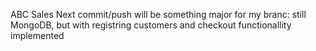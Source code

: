 ABC Sales
Next commit/push will be something major for my branc: still MongoDB, but with registring customers and checkout functionallity implemented
